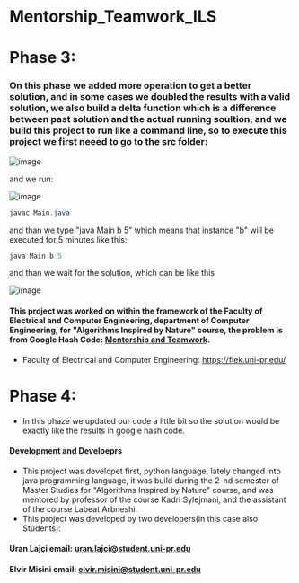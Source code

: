 # Mentorship_Teamwork_ILS
# Phase 3:


### On this phase we added more operation to get a better solution, and in some cases we doubled the results with a valid solution, we also build a delta function which is a difference between past solution and the actual running soultion, and we build this project to run like a command line, so to execute this project we first neeed to go to the src folder:
![image](https://user-images.githubusercontent.com/58117020/236137113-13b6345f-b475-455b-9afe-f01fc5a41206.png)

and we run:

![image](https://user-images.githubusercontent.com/58117020/236138095-59086126-a3d0-4bb2-a977-d77719b10ee9.png)

```java
javac Main.java
```
and than we type "java Main b 5" which means that instance "b" will be executed for 5 minutes like this:
```java
java Main b 5
```
and than we wait for the solution, which can be like this

![image](https://user-images.githubusercontent.com/58117020/236141686-9677b9e5-5a73-419c-901d-ead32f2afe27.png)

#### This project was worked on within the framework of the Faculty of Electrical and Computer Engineering, department of Computer Engineering, for "Algorithms Inspired by Nature" course, the problem is from Google Hash Code: [Mentorship and Teamwork](https://codingcompetitions.withgoogle.com/hashcode/round/00000000008caae7/000000000098afc8).
- Faculty of Electrical and Computer Engineering: https://fiek.uni-pr.edu/

# Phase 4:
- In this phaze we updated our code a little bit so the solution would be exactly like the results in google hash code.
#### Development and Develoeprs
- This project was developet first, python language, lately changed into java programming language, it was build during the 2-nd semester of Master Studies for "Algorithms Inspired by Nature" course, and was mentored by professor of the course Kadri Sylejmani, and the assistant of the course Labeat Arbneshi.
- This project was developed by two developers(in this case also Students):
#### Uran Lajçi               email: uran.lajci@student.uni-pr.edu
#### Elvir Misini             email: elvir.misini@student.uni-pr.edu
